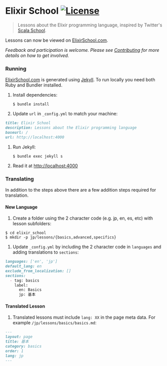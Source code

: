 # Elixir School [![License](http://img.shields.io/badge/license-MIT-brightgreen.svg)](http://opensource.org/licenses/MIT)

> Lessons about the Elixir programming language, inspired by Twitter's [Scala School](http://twitter.github.io/scala_school/).

Lessons can now be viewed on [ElixirSchool.com](https://elixirschool.com).

_Feedback and participation is welcome. Please see [Contributing](CONTRIBUTIING.md) for more details on how to get involved._

### Running

[ElixirSchool.com](https://elixirschool.com) is generated using [Jekyll](https://github.com/jekyll/jekyll).  To run locally you need both Ruby and Bundler installed.

1. Install dependencies:

	```shell
	$ bundle install
	```

1. Update `url` in `_config.yml` to match your machine:

  ```md
  title: Elixir School
  description: Lessons about the Elixir programming language
  baseurl: /
  url: http://localhost:4000
  ```

1. Run Jekyll:

	```shell
	$ bundle exec jekyll s
	```

1. Read it at [http://localhost:4000](http://localhost:4000)

### Translating

In addition to the steps above there are a few addition steps required for translation.

#### New Language

1. Create a folder using the 2 character code (e.g. jp, en, es, etc) with lesson subfolders:

  ```shell
  $ cd elixir_school
  $ mkdir -p jp/lessons/{basics,advanced,specifics}
  ```

1. Update `_config.yml` by including the 2 character code in `languages` and adding translations to `sections`:

  ```md
  languages: ['en', 'jp']
  default_lang: en
  exclude_from_localization: []
  sections:
    - tag: basics
      label:
        en: Basics
        jp: 基本
  ```

#### Translated Lesson

1. Translated lessons must include `lang: XX` in the page meta data.  For example `/jp/lessons/basics/basics.md`:

  ```md
  ---
  layout: page
  title: 基本
  category: basics
  order: 1
  lang: jp
  ---
  ```
